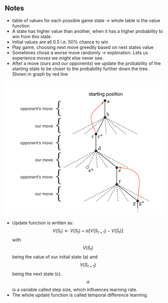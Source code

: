 ## Notes
- table of values for each possible game state -> whole table is the value function
- A state has higher value than another, when it has a higher probability to win from this state.
- Initial values are all 0.5 i.e. 50% chance to win
- Play game, choosing next move greedily based on next states value
- Sometimes chose a worse move randomly -> exploration. Lets us experience moves we might else never see.
- After a move (ours and our opponents) we update the probability of the starting state to be closer to the probability further down the tree. Shown in graph by red line

![tree](./img/tree.png)

- Update function is written as: $$V(S_t) \leftarrow V(S_t) + \alpha[V(S_{t+1}) - V(S_t)]$$ with $$V(S_t)$$ being the value of our initial state (a) and $$V(S_{t+1})$$ being the next state (c). $$\alpha$$ is a variable called step size, which influences learning rate. 
- The whole update function is called temporal difference learning.




